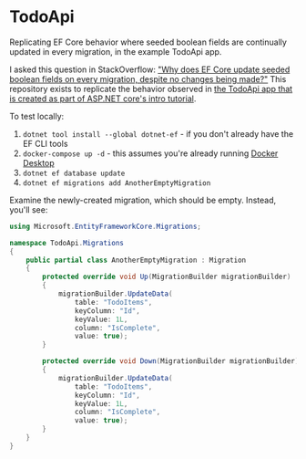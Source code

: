 # TodoApi
Replicating EF Core behavior where seeded boolean fields are continually updated in every migration, in the example TodoApi app.

I asked this question in StackOverflow: ["Why does EF Core update seeded boolean fields on every migration, despite no changes being made?"](https://stackoverflow.com/questions/64199132/why-does-ef-core-update-seeded-boolean-fields-on-every-migration-despite-no-cha?noredirect=1#comment113528084_64199132) This repository exists to replicate the behavior observed in [the TodoApi app that is created as part of ASP.NET core's intro tutorial](https://docs.microsoft.com/en-us/aspnet/core/tutorials/first-web-api?view=aspnetcore-3.1&tabs=visual-studio-code).

To test locally:

1. `dotnet tool install --global dotnet-ef` - if you don't already have the EF CLI tools
1. `docker-compose up -d` - this assumes you're already running [Docker Desktop](https://www.docker.com/products/docker-desktop)
1. `dotnet ef database update`
1. `dotnet ef migrations add AnotherEmptyMigration`

Examine the newly-created migration, which should be empty. Instead, you'll see:

```csharp
using Microsoft.EntityFrameworkCore.Migrations;

namespace TodoApi.Migrations
{
    public partial class AnotherEmptyMigration : Migration
    {
        protected override void Up(MigrationBuilder migrationBuilder)
        {
            migrationBuilder.UpdateData(
                table: "TodoItems",
                keyColumn: "Id",
                keyValue: 1L,
                column: "IsComplete",
                value: true);
        }

        protected override void Down(MigrationBuilder migrationBuilder)
        {
            migrationBuilder.UpdateData(
                table: "TodoItems",
                keyColumn: "Id",
                keyValue: 1L,
                column: "IsComplete",
                value: true);
        }
    }
}
```
